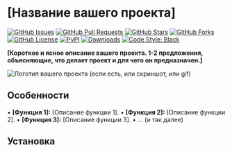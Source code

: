 # [Название вашего проекта]

[![GitHub Issues](https://img.shields.io/github/issues/[Ваш_логин]/[Название_репозитория])](https://github.com/[Ваш_логин]/[Название_репозитория]/issues)
[![GitHub Pull Requests](https://img.shields.io/github/issues-pr/[Ваш_логин]/[Название_репозитория])](https://github.com/[Ваш_логин]/[Название_репозитория]/pulls)
[![GitHub Stars](https://img.shields.io/github/stars/[Ваш_логин]/[Название_репозитория])](https://github.com/[Ваш_логин]/[Название_репозитория]/stargazers)
[![GitHub Forks](https://img.shields.io/github/forks/[Ваш_логин]/[Название_репозитория])](https://github.com/[Ваш_логин]/[Название_репозитория]/network)
[![GitHub License](https://img.shields.io/github/license/[Ваш_логин]/[Название_репозитория])](https://github.com/[Ваш_логин]/[Название_репозитория]/blob/master/LICENSE)
[![PyPI](https://img.shields.io/pypi/v/[Название_пакета])](https://pypi.org/project/[Название_пакета])
[![Downloads](https://img.shields.io/pypi/dm/[Название_пакета])](https://pypi.org/project/[Название_пакета])
[![Code Style: Black](https://img.shields.io/badge/code%20style-black-000000.svg)](https://github.com/psf/black)

**[Короткое и ясное описание вашего проекта. 1-2 предложения, объясняющие, что делает проект и для чего он предназначен.]**

![Логотип вашего проекта (если есть, или скриншот, или gif)](ссылка_на_логотип_или_скриншот_или_gif)

## Особенности

•   **[Функция 1]:** [Описание функции 1].
•   **[Функция 2]:** [Описание функции 2].
•   **[Функция 3]:** [Описание функции 3].
•   ... (и так далее)

## Установка
